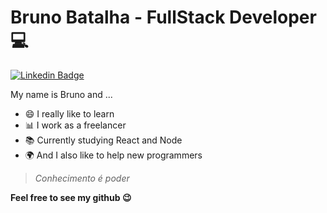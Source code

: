 # Bruno Batalha - FullStack Developer💻

[![Linkedin Badge](https://img.shields.io/badge/-LinkedIn-blue?style=flat-square&logo=Linkedin&logoColor=white&link=https://www.linkedin.com/in/bruno-batalha-/)](https://www.linkedin.com/in/bruno-batalha-/)

My name is Bruno and ...

 - 😄 I really like to learn
 - 📊 I work as a freelancer
 - 📚 Currently studying React and Node
 - 🌍 And I also like to help new programmers

> <i>Conhecimento é poder</i>

**Feel free to see my github 😉**
